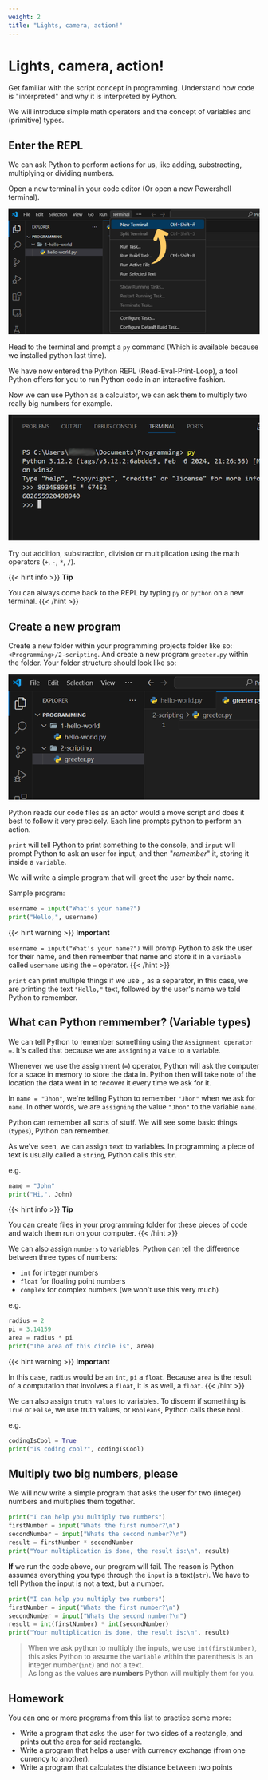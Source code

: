 ```yaml
---
weight: 2
title: "Lights, camera, action!"
---
```



# Lights, camera, action!

Get familiar with the script concept in programming. Understand how code is "interpreted" and why it is interpreted by Python.

We will introduce simple math operators and the concept of variables and (primitive) types.

## Enter the REPL

We can ask Python to perform actions for us, like adding, substracting, multiplying or dividing  numbers.

Open a new terminal in your code editor (Or open a new Powershell terminal). 

![](images/where-new-terminal-is.webp)

Head to the terminal and prompt a `py` command (Which is available because we installed python last time).

We have now entered the Python REPL (Read-Eval-Print-Loop), a tool Python offers for you to run Python code in an interactive fashion.

Now we can use Python as a calculator, we can ask them to multiply two really big numbers for example.

![](images/multiplying-big-numbers.webp)

Try out addition, substraction, division or multiplication using the math operators (`+`, `-`, `*`, `/`).


{{< hint info >}}
**Tip**  
  
You can always come back to the REPL by typing `py` or `python` on a new terminal.
{{< /hint >}}

## Create a new program

Create a new folder within your programming projects folder like so: `<Programming>/2-scripting`. And create a new program `greeter.py` within the folder. Your folder structure should look like so:

![](images/new-folder-structure.webp)

Python reads our code files as an actor would a move script and does it best to follow it very precisely. Each line prompts python to perform an action.

`print` will tell Python to print something to the console, and `input` will prompt Python to ask an user for input, and then "*remember*" it, storing it inside a `variable`.

We will write a simple program that will greet the user by their name.

Sample program:

```python
username = input("What's your name?")
print("Hello,", username)
``` 


{{< hint warning >}}
**Important**  

`username = input("What's your name?")` will promp Python to ask the user for their name, and then remember that name and store it in a `variable` called `username` using the `=` operator.
{{< /hint >}}

`print` can print multiple things if we use `,` as a separator, in this case, we are printing the text `"Hello,"` text, followed by the user's name we told Python to remember.


## What can Python remmember? (Variable types)

We can tell Python to remember something using the `Assignment operator` `=`. It's called that because we are `assigning` a value to a variable.

Whenever we use the assignment (`=`) operator, Python will ask the computer for a space in memory to store the data in. Python then will take note of the location the data went in to recover it every time we ask for it.

In `name = "Jhon"`, we're telling Python to remember `"Jhon"` when we ask for `name`. In other words, we are `assigning` the value `"Jhon"` to the variable `name`.

Python can remember all sorts of stuff. We will see some basic things (`types`), Python can remember.

As we've seen, we can assign `text` to variables. In programming a piece of text is usually called a `string`, Python calls this `str`.

e.g.

```python
name = "John"
print("Hi,", John)
```

{{< hint info >}}
**Tip**  

You can create files in your programming folder for these pieces of code and watch them run on your computer.
{{< /hint >}}

We can also assign `numbers` to variables. Python can tell the difference between three `types` of numbers:
* `int` for integer numbers
* `float` for floating point numbers
* `complex` for complex numbers (we won't use this very much)

e.g.
```python
radius = 2
pi = 3.14159
area = radius * pi
print("The area of this circle is", area)
```

{{< hint warning >}}
**Important**  

In this case, `radius` would be an `int`, `pi` a `float`.
Because `area` is the result of a computation that involves a `float`, it is as well, a `float`.
{{< /hint >}}

We can also assign `truth values` to variables. To discern if something is `True` or  `False`, we use truth values, or `Booleans`, Python calls these `bool`.

e.g.
```python
codingIsCool = True
print("Is coding cool?", codingIsCool)
```

## Multiply two big numbers, please

We will now write a simple program that asks the user for two (integer) numbers and multiplies them together.

```python
print("I can help you multiply two numbers")
firstNumber = input("Whats the first number?\n")
secondNumber = input("Whats the second number?\n")
result = firstNumber * secondNumber
print("Your multiplication is done, the result is:\n", result)
```

**If** we run the code above, our program will fail. The reason is Python assumes everything you type through the `input` is a text(`str`). We have to tell Python the input is not a text, but a number.

```python
print("I can help you multiply two numbers")
firstNumber = input("Whats the first number?\n")
secondNumber = input("Whats the second number?\n")
result = int(firstNumber) * int(secondNumber)
print("Your multiplication is done, the result is:\n", result)
```

> When we ask python to multiply the inputs, we use `int(firstNumber)`, this asks Python to assume the `variable` within the parenthesis is an integer number(`int`) and not a text.  
> As long as the values **are numbers** Python will multiply them for you.

## Homework

You can one or more programs from this list to practice some more:

* Write a program that asks the user for two sides of a rectangle, and prints out the area for said rectangle.
* Write a program that helps a user with currency exchange (from one currency to another).
* Write a program that calculates the distance between two points
